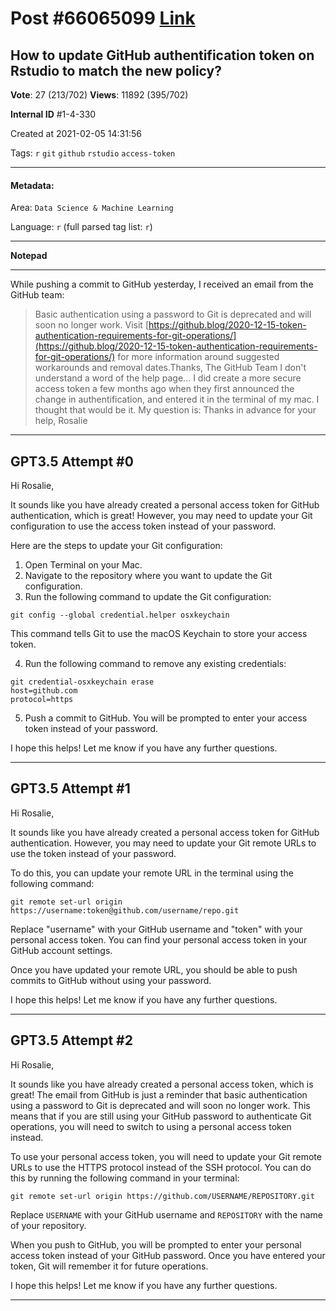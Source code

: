 
# Post \#66065099 [Link](https://stackoverflow.com/questions/66065099/)

## How to update GitHub authentification token on Rstudio to match the new policy?

**Vote**: 27 (213/702) **Views**: 11892 (395/702) 

**Internal ID** \#1-4-330

Created at 2021-02-05 14:31:56

Tags: `r` `git` `github` `rstudio` `access-token`

----------

#### Metadata:

Area: `Data Science & Machine Learning`

Language: `r` (full parsed tag list: `r`)

----------

**Notepad**


----------

While pushing a commit to GitHub yesterday, I received an email from the GitHub team:
> Basic authentication using a password to Git is deprecated and will soon no longer work. Visit [https://github.blog/2020-12-15-token-authentication-requirements-for-git-operations/](https://github.blog/2020-12-15-token-authentication-requirements-for-git-operations/) for more information around suggested workarounds and removal dates.Thanks,
The GitHub Team
I don't understand a word of the help page...
I did create a more secure access token a few months ago when they first announced the change in authentification, and entered it in the terminal of my mac. I thought that would be it. My question is: 
Thanks in advance for your help,
Rosalie


----------
        
## GPT3.5 Attempt \#0

Hi Rosalie,

It sounds like you have already created a personal access token for GitHub authentication, which is great! However, you may need to update your Git configuration to use the access token instead of your password.

Here are the steps to update your Git configuration:

1. Open Terminal on your Mac.
2. Navigate to the repository where you want to update the Git configuration.
3. Run the following command to update the Git configuration:

```
git config --global credential.helper osxkeychain
```

This command tells Git to use the macOS Keychain to store your access token.

4. Run the following command to remove any existing credentials:

```
git credential-osxkeychain erase
host=github.com
protocol=https
```

5. Push a commit to GitHub. You will be prompted to enter your access token instead of your password.

I hope this helps! Let me know if you have any further questions.

--------

## GPT3.5 Attempt \#1

Hi Rosalie,

It sounds like you have already created a personal access token for GitHub authentication. However, you may need to update your Git remote URLs to use the token instead of your password.

To do this, you can update your remote URL in the terminal using the following command:

```
git remote set-url origin https://username:token@github.com/username/repo.git
```

Replace "username" with your GitHub username and "token" with your personal access token. You can find your personal access token in your GitHub account settings.

Once you have updated your remote URL, you should be able to push commits to GitHub without using your password.

I hope this helps! Let me know if you have any further questions.

--------

## GPT3.5 Attempt \#2

Hi Rosalie,

It sounds like you have already created a personal access token, which is great! The email from GitHub is just a reminder that basic authentication using a password to Git is deprecated and will soon no longer work. This means that if you are still using your GitHub password to authenticate Git operations, you will need to switch to using a personal access token instead.

To use your personal access token, you will need to update your Git remote URLs to use the HTTPS protocol instead of the SSH protocol. You can do this by running the following command in your terminal:

```
git remote set-url origin https://github.com/USERNAME/REPOSITORY.git
```

Replace `USERNAME` with your GitHub username and `REPOSITORY` with the name of your repository.

When you push to GitHub, you will be prompted to enter your personal access token instead of your GitHub password. Once you have entered your token, Git will remember it for future operations.

I hope this helps! Let me know if you have any further questions.

--------
